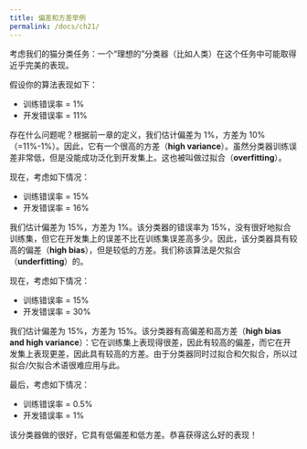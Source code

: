 ```yaml
---
title: 偏差和方差举例
permalink: /docs/ch21/
---
```


考虑我们的猫分类任务：一个“理想的”分类器（比如人类）在这个任务中可能取得近乎完美的表现。

假设你的算法表现如下：

- 训练错误率 = 1%
- 开发错误率 = 11%

存在什么问题呢？根据前一章的定义，我们估计偏差为 1%，方差为 10%（=11%-1%）。因此，它有一个很高的方差（**high variance**）。虽然分类器训练误差非常低，但是没能成功泛化到开发集上。这也被叫做过拟合（**overfitting**）。

现在，考虑如下情况：

- 训练错误率 = 15%
- 开发错误率 = 16%

我们估计偏差为 15%，方差为 1%。该分类器的错误率为 15%，没有很好地拟合训练集，但它在开发集上的误差不比在训练集误差高多少。因此，该分类器具有较高的偏差（**high bias**），但是较低的方差。我们称该算法是欠拟合（**underfitting**）的。

现在，考虑如下情况：

- 训练错误率 = 15%
- 开发错误率 = 30%

我们估计偏差为 15%，方差为 15%。该分类器有高偏差和高方差（**high bias and high variance**）：它在训练集上表现得很差，因此有较高的偏差，而它在开发集上表现更差，因此具有较高的方差。由于分类器同时过拟合和欠拟合，所以过拟合/欠拟合术语很难应用与此。

最后，考虑如下情况：

- 训练错误率 = 0.5%
- 开发错误率 = 1%

该分类器做的很好，它具有低偏差和低方差。恭喜获得这么好的表现！